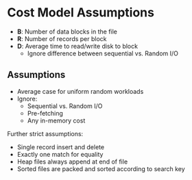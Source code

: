 #  Cost Model Assumptions

* **B**: Number of data blocks in the file
* **R**: Number of records per block
* **D**: Average time to read/write disk to block
    * Ignore difference between sequential vs. Random I/O

## Assumptions

* Average case for uniform random workloads
* Ignore:
    * Sequential vs. Random I/O
    * Pre-fetching
    * Any in-memory cost

Further strict assumptions:

* Single record insert and delete
* Exactly one match for equality
* Heap files always append at end of file
* Sorted files are packed and sorted according to search key